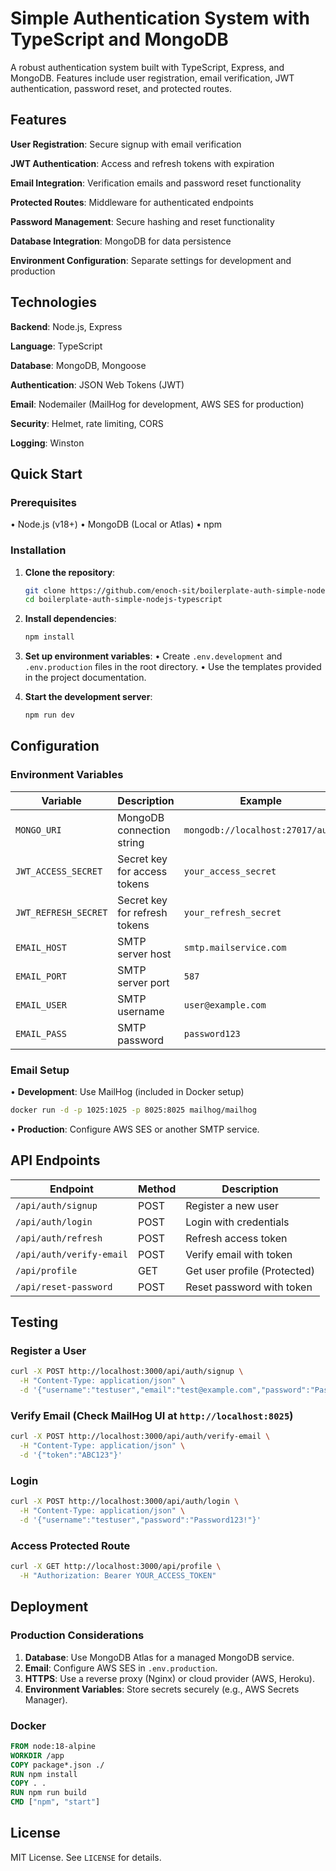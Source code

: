 # Simple Authentication System with TypeScript and MongoDB

A robust authentication system built with TypeScript, Express, and MongoDB. Features include user registration, email verification, JWT authentication, password reset, and protected routes.

## Features

**User Registration**: Secure signup with email verification

**JWT Authentication**: Access and refresh tokens with expiration

**Email Integration**: Verification emails and password reset functionality

**Protected Routes**: Middleware for authenticated endpoints

**Password Management**: Secure hashing and reset functionality

**Database Integration**: MongoDB for data persistence

**Environment Configuration**: Separate settings for development and production

## Technologies

**Backend**: Node.js, Express

**Language**: TypeScript

**Database**: MongoDB, Mongoose

**Authentication**: JSON Web Tokens (JWT)

**Email**: Nodemailer (MailHog for development, AWS SES for production)

**Security**: Helmet, rate limiting, CORS

**Logging**: Winston

## Quick Start

### Prerequisites

• Node.js (v18+)
• MongoDB (Local or Atlas)
• npm

### Installation

1. **Clone the repository**:
   ```bash
   git clone https://github.com/enoch-sit/boilerplate-auth-simple-nodejs-typescript.git
   cd boilerplate-auth-simple-nodejs-typescript
   ```

2. **Install dependencies**:
   ```bash
   npm install
   ```

3. **Set up environment variables**:
   • Create `.env.development` and `.env.production` files in the root directory.
   • Use the templates provided in the project documentation.

4. **Start the development server**:
   ```bash
   npm run dev
   ```

## Configuration

### Environment Variables

| Variable                | Description                          | Example                   |
|-------------------------|--------------------------------------|---------------------------|
| `MONGO_URI`             | MongoDB connection string            | `mongodb://localhost:27017/auth` |
| `JWT_ACCESS_SECRET`     | Secret key for access tokens         | `your_access_secret`      |
| `JWT_REFRESH_SECRET`    | Secret key for refresh tokens        | `your_refresh_secret`     |
| `EMAIL_HOST`            | SMTP server host                     | `smtp.mailservice.com`    |
| `EMAIL_PORT`            | SMTP server port                     | `587`                     |
| `EMAIL_USER`            | SMTP username                        | `user@example.com`        |
| `EMAIL_PASS`            | SMTP password                        | `password123`            |

### Email Setup

• **Development**: Use MailHog (included in Docker setup)
  ```bash
  docker run -d -p 1025:1025 -p 8025:8025 mailhog/mailhog
  ```
• **Production**: Configure AWS SES or another SMTP service.

## API Endpoints

| Endpoint                | Method | Description                     |
|-------------------------|--------|---------------------------------|
| `/api/auth/signup`      | POST   | Register a new user             |
| `/api/auth/login`       | POST   | Login with credentials          |
| `/api/auth/refresh`     | POST   | Refresh access token            |
| `/api/auth/verify-email`| POST   | Verify email with token         |
| `/api/profile`         | GET    | Get user profile (Protected)    |
| `/api/reset-password`   | POST   | Reset password with token       |

## Testing

### Register a User

```bash
curl -X POST http://localhost:3000/api/auth/signup \
  -H "Content-Type: application/json" \
  -d '{"username":"testuser","email":"test@example.com","password":"Password123!"}'
```

### Verify Email (Check MailHog UI at `http://localhost:8025`)

```bash
curl -X POST http://localhost:3000/api/auth/verify-email \
  -H "Content-Type: application/json" \
  -d '{"token":"ABC123"}'
```

### Login

```bash
curl -X POST http://localhost:3000/api/auth/login \
  -H "Content-Type: application/json" \
  -d '{"username":"testuser","password":"Password123!"}'
```

### Access Protected Route

```bash
curl -X GET http://localhost:3000/api/profile \
  -H "Authorization: Bearer YOUR_ACCESS_TOKEN"
```

## Deployment

### Production Considerations

1. **Database**: Use MongoDB Atlas for a managed MongoDB service.
2. **Email**: Configure AWS SES in `.env.production`.
3. **HTTPS**: Use a reverse proxy (Nginx) or cloud provider (AWS, Heroku).
4. **Environment Variables**: Store secrets securely (e.g., AWS Secrets Manager).

### Docker

```dockerfile
FROM node:18-alpine
WORKDIR /app
COPY package*.json ./
RUN npm install
COPY . .
RUN npm run build
CMD ["npm", "start"]
```

## License

MIT License. See `LICENSE` for details.